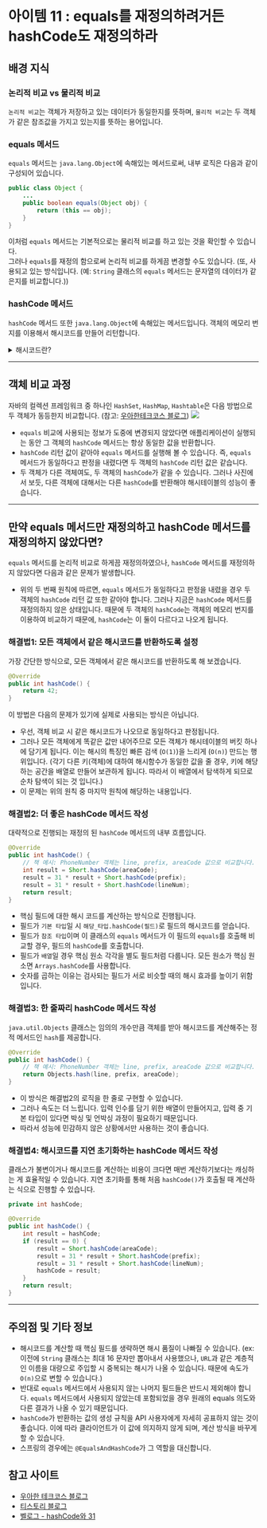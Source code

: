 # 아이템 11 : equals를 재정의하려거든 hashCode도 재정의하라

## 배경 지식
### 논리적 비교 vs 물리적 비교
`논리적 비교`는 객체가 저장하고 있는 데이터가 동일한지를 뜻하며, `물리적 비교`는 두 객체가 같은 참조값을 가지고 있는지를 뜻하는 용어입니다.

### equals 메서드
`equals` 메서드는 `java.lang.Object`에 속해있는 메서드로써, 내부 로직은 다음과 같이 구성되어 있습니다.
```java
public class Object {
    ...
    public boolean equals(Object obj) {
        return (this == obj);
    }
}
```
이처럼 `equals` 메서드는 기본적으로는 물리적 비교를 하고 있는 것을 확인할 수 있습니다.  
그러나 `equals`를 재정의 함으로써 논리적 비교를 하게끔 변경할 수도 있습니다. (또, 사용되고 있는 방식입니다. (예: `String` 클래스의 `equals` 메서드는 문자열의 데이터가 같은지를 비교합니다.)) 

### hashCode 메서드
`hashCode` 메서드 또한 `java.lang.Object`에 속해있는 메서드입니다. 객체의 메모리 번지를 이용해서 해시코드를 만들어 리턴합니다.
<details>
<summary>해시코드란?</summary>
<div markdown="1">
해시코드는 객체를 식별하는 하나의 정수값을 의미합니다.
</div>
</details>  

***

## 객체 비교 과정
자바의 컬렉션 프레임워크 중 하나인 `HashSet`, `HashMap`, `Hashtable`은 다음 방법으로 두 객체가 동등한지 비교합니다. (참고: <a href="https://tecoble.techcourse.co.kr/post/2020-07-29-equals-and-hashCode/">우아한테크코스 블로그</a>)
<img src="https://tecoble.techcourse.co.kr/static/c248e8d79140c18ed9895d1c95dd7ad0/54e75/2020-07-29-equals-and-hashcode.png">  

* `equals` 비교에 사용되는 정보가 도중에 변경되지 않았다면 애플리케이션이 실행되는 동안 그 객체의 `hashCode` 메서드는 항상 동일한 값을 반환합니다.
* `hashCode` 리턴 값이 같아야 `equals` 메서드를 실행해 볼 수 있습니다. 즉, `equals` 메서드가 동일하다고 판정을 내렸다면 두 객체의 `hashCode` 리턴 값은 같습니다.
* 두 객체가 다른 객체여도, 두 객체의 `hashCode`가 같을 수 있습니다. 그러나 사진에서 보듯, 다른 객체에 대해서는 다른 `hashCode`를 반환해야 해시테이블의 성능이 좋습니다.

***

## 만약 equals 메서드만 재정의하고 hashCode 메서드를 재정의하지 않았다면?
`equals` 메서드를 논리적 비교로 하게끔 재정의하였으나, `hashCode` 메서드를 재정의하지 않았다면 다음과 같은 문제가 발생합니다.
* 위의 두 번째 원칙에 따르면, `equals` 메서드가 동일하다고 판정을 내렸을 경우 두 객체의 `hashCode` 리턴 값 또한 같아야 합니다. 그러나 지금은 `hashCode` 메서드를 재정의하지 않은 상태입니다. 때문에 두 객체의 `hashCode`는 객체의 메모리 번지를 이용하여 비교하기 때문에, `hashCode`는 이 둘이 다르다고 나오게 됩니다.

### 해결법1: 모든 객체에서 같은 해시코드를 반환하도록 설정
가장 간단한 방식으로, 모든 객체에서 같은 해시코드를 반환하도록 해 보겠습니다.
```java
@Override
public int hashCode() {
    return 42;
}
```
이 방법은 다음의 문제가 있기에 실제로 사용되는 방식은 아닙니다.
* 우선, 객체 비교 시 같은 해시코드가 나오므로 동일하다고 판정됩니다.
* 그러나 모든 객체에게 똑같은 값만 내어주므로 모든 객체가 해시테이블의 버킷 하나에 담기게 됩니다. 이는 해시의 특징인 빠른 검색 (`O(1)`)을 느리게 (`O(n)`) 만드는 행위입니다. (각기 다른 키(객체)에 대하여 해시함수가 동일한 값을 줄 경우, 키에 해당하는 공간을 배열로 만들어 보관하게 됩니다. 따라서 이 배열에서 탐색하게 되므로 순차 탐색이 되는 것 입니다.)
* 이 문제는 위의 원칙 중 마지막 원칙에 해당하는 내용입니다.

### 해결법2: 더 좋은 hashCode 메서드 작성
대략적으로 진행되는 재정의 된 `hashCode` 메서드의 내부 흐름입니다.
```java
@Override
public int hashCode() {
    // 책 예시: PhoneNumber 객체는 line, prefix, areaCode 값으로 비교합니다.
    int result = Short.hashCode(areaCode);
    result = 31 * result + Short.hashCode(prefix);
    result = 31 * result + Short.hashCode(lineNum);
    return result;
}
```
* 핵심 필드에 대한 해시 코드를 계산하는 방식으로 진행됩니다.
* 필드가 `기본 타입`일 시 `해당_타입.hashCode(필드)`로 필드의 해시코드를 얻습니다.
* 필드가 `참조 타입`이며 이 클래스의 `equals` 메서드가 이 필드의 `equals`를 호출해 비교할 경우, 필드의 `hashCode`를 호출합니다.
* 필드가 `배열`일 경우 핵심 원소 각각을 별도 필드처럼 다룹니다. 모든 원소가 핵심 원소면 `Arrays.hashCode`를 사용합니다.
* 숫자를 곱하는 이유는 검사되는 필드가 서로 비슷할 때의 해시 효과를 높이기 위함입니다.

### 해결법3: 한 줄짜리 hashCode 메서드 작성
`java.util.Objects` 클래스는 임의의 개수만큼 객체를 받아 해시코드를 계산해주는 정적 메서드인 `hash`를 제공합니다.
```java
@Override
public int hashCode() {
    // 책 예시: PhoneNumber 객체는 line, prefix, areaCode 값으로 비교합니다.
    return Objects.hash(line, prefix, areaCode);
}
```
* 이 방식은 해결법2의 로직을 한 줄로 구현할 수 있습니다.
* 그러나 속도는 더 느립니다. 입력 인수를 담기 위한 배열이 만들어지고, 입력 중 기본 타입이 있다면 박싱 및 언박싱 과정이 필요하기 때문입니다.
* 따라서 성능에 민감하지 않은 상황에서만 사용하는 것이 좋습니다.

### 해결법4: 해시코드를 지연 초기화하는 hashCode 메서드 작성
클래스가 불변이거나 해시코드를 계산하는 비용이 크다면 매번 계산하기보다는 캐싱하는 게 효율적일 수 있습니다. 지연 초기화를 통해 처음 `hashCode()`가 호출될 때 계산하는 식으로 진행할 수 있습니다.
```java
private int hashCode;

@Override
public int hashCode() {
    int result = hashCode;
    if (result == 0) {
        result = Short.hashCode(areaCode);
        result = 31 * result + Short.hashCode(prefix);
        result = 31 * result + Short.hashCode(lineNum);
        hashCode = result;
    }
    return result;
}
```
***

## 주의점 및 기타 정보
* 해시코드를 계산할 때 핵심 필드를 생략하면 해시 품질이 나빠질 수 있습니다. (ex: 이전에 `String` 클래스는 최대 16 문자만 뽑아내서 사용했으나, `URL`과 같은 계층적인 이름을 대량으로 주입할 시 중복되는 해시가 나올 수 있습니다. 때문에 속도가 `O(n)`으로 변할 수 있습니다.)
* 반대로 `equals` 메서드에서 사용되지 않는 나머지 필드들은 반드시 제외해야 합니다. `equals` 메서드에서 사용되지 않았는데 포함되었을 경우 원래의 equals 의도와 다른 결과가 나올 수 있기 때문입니다.
* `hashCode`가 반환하는 값의 생성 규칙을 API 사용자에게 자세히 공표하지 않는 것이 좋습니다. 이에 따라 클라이언트가 이 값에 의지하지 않게 되며, 계산 방식을 바꾸게 할 수 있습니다.
* 스프링의 경우에는 `@EqualsAndHashCode`가 그 역할을 대신합니다.

## 참고 사이트
<ul>
<li><a href="https://tecoble.techcourse.co.kr/post/2020-07-29-equals-and-hashCode/">우아한 테크코스 블로그</li>
<li><a href="https://jojoldu.tistory.com/134">티스토리 블로그</a></li>
<li><a href="https://velog.io/@indongcha/hashCode%EC%99%80-31">벨로그 - hashCode와 31</li>
</ul>
